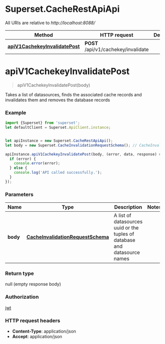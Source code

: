 # Superset.CacheRestApiApi

All URIs are relative to *http://localhost:8088/*

Method | HTTP request | Description
------------- | ------------- | -------------
[**apiV1CachekeyInvalidatePost**](CacheRestApiApi.md#apiV1CachekeyInvalidatePost) | **POST** /api/v1/cachekey/invalidate | 

<a name="apiV1CachekeyInvalidatePost"></a>
# **apiV1CachekeyInvalidatePost**
> apiV1CachekeyInvalidatePost(body)



Takes a list of datasources, finds the associated cache records and invalidates them and removes the database records

### Example
```javascript
import {Superset} from 'superset';
let defaultClient = Superset.ApiClient.instance;


let apiInstance = new Superset.CacheRestApiApi();
let body = new Superset.CacheInvalidationRequestSchema(); // CacheInvalidationRequestSchema | A list of datasources uuid or the tuples of database and datasource names

apiInstance.apiV1CachekeyInvalidatePost(body, (error, data, response) => {
  if (error) {
    console.error(error);
  } else {
    console.log('API called successfully.');
  }
});
```

### Parameters

Name | Type | Description  | Notes
------------- | ------------- | ------------- | -------------
 **body** | [**CacheInvalidationRequestSchema**](CacheInvalidationRequestSchema.md)| A list of datasources uuid or the tuples of database and datasource names | 

### Return type

null (empty response body)

### Authorization

[jwt](../README.md#jwt)

### HTTP request headers

 - **Content-Type**: application/json
 - **Accept**: application/json

